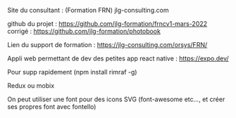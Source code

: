 Site du consultant :
(Formation FRN)
jlg-consulting.com

github du projet : https://github.com/jlg-formation/frncv1-mars-2022
corrigé : https://github.com/jlg-formation/photobook

Lien du support de formation :
https://jlg-consulting.com/orsys/FRN/

Appli web permettant de dev des petites app react native :
https://expo.dev/

Pour supp rapidement (npm install rimraf -g)

Redux ou mobix

On peut utiliser une font pour des icons SVG (font-awesome etc..., et créer ses propres font avec fontello)
